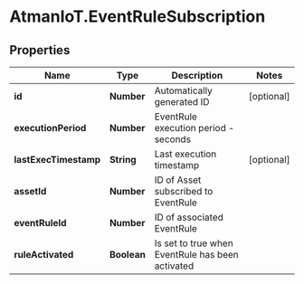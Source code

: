 # AtmanIoT.EventRuleSubscription

## Properties

Name | Type | Description | Notes
------------ | ------------- | ------------- | -------------
**id** | **Number** | Automatically generated ID | [optional] 
**executionPeriod** | **Number** | EventRule execution period - seconds | 
**lastExecTimestamp** | **String** | Last execution timestamp | [optional] 
**assetId** | **Number** | ID of Asset subscribed to EventRule | 
**eventRuleId** | **Number** | ID of associated EventRule | 
**ruleActivated** | **Boolean** | Is set to true when EventRule has been activated | 


